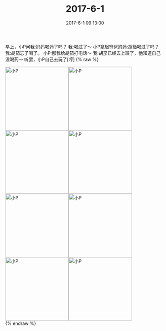 ﻿---
title: "2017-6-1"
date: 2017-6-1 09:13:00
tags:
categories: 妈妈
---
早上，小P问我:妈妈喝药了吗？
我:喝过了～
小P拿起爸爸的药:胡笳喝过了吗？
我:胡笳忘了喝了。
小P:那我给胡笳打电话～
我:胡笳已经去上班了，他知道自己没喝药～
听罢，小P自己去玩了[哼]
{% raw %}
<div style="width:500 px">
<div style="float:left; width:100 px"><img src="/images/微信图片_20171012162350.jpg" width="200" alt="小P"></div>
<div style="float:left; width:100 px"><img src="/images/微信图片_20171012162359.jpg" width="200" alt="小P"></div>
<div style="float:left; width:100 px"><img src="/images/微信图片_20171012162408.jpg" width="200" alt="小P"></div>
<div style="float:left; width:100 px"><img src="/images/微信图片_20171012162415.jpg" width="200" alt="小P"></div>
<div style="float:left; width:100 px"><img src="/images/微信图片_20171012162423.jpg" width="200" alt="小P"></div>
<div style="float:left; width:100 px"><img src="/images/微信图片_20171012162431.jpg" width="200" alt="小P"></div>
<div style="float:left; width:100 px"><img src="/images/微信图片_20171012162439.jpg" width="200" alt="小P"></div>
<div style="float:left; width:100 px"><img src="/images/微信图片_20171012162446.jpg" width="200" alt="小P"></div>
<div style="clear:both"></div>
</div>
{% endraw %}